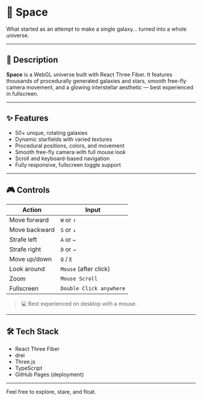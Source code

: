 # 🌌 Space

What started as an attempt to make a single galaxy… turned into a whole universe.

---

## 🚀 Description

**Space** is a WebGL universe built with React Three Fiber. It features thousands of procedurally generated galaxies and stars, smooth free-fly camera movement, and a glowing interstellar aesthetic — best experienced in fullscreen.

---

## ✨ Features

- 50+ unique, rotating galaxies
- Dynamic starfields with varied textures
- Procedural positions, colors, and movement
- Smooth free-fly camera with full mouse look
- Scroll and keyboard-based navigation
- Fully responsive, fullscreen toggle support

---

## 🎮 Controls

| Action        | Input                   |
| ------------- | ----------------------- |
| Move forward  | `W` or `↑`              |
| Move backward | `S` or `↓`              |
| Strafe left   | `A` or `←`              |
| Strafe right  | `D` or `→`              |
| Move up/down  | `Q` / `E`               |
| Look around   | `Mouse` (after click)   |
| Zoom          | `Mouse Scroll`          |
| Fullscreen    | `Double Click anywhere` |

> 💻 Best experienced on desktop with a mouse.

---

## 🛠 Tech Stack

- React Three Fiber
- drei
- Three.js
- TypeScript
- GitHub Pages (deployment)

---

Feel free to explore, stare, and float.
